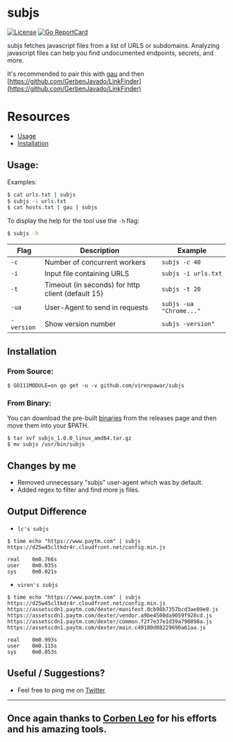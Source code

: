 # subjs
[![License](https://img.shields.io/badge/license-MIT-_red.svg)](https://opensource.org/licenses/MIT)
[![Go ReportCard](https://goreportcard.com/badge/github.com/virenpawar/subjs)](https://goreportcard.com/report/github.com/virenpawar/subjs)

subjs fetches javascript files from a list of URLS or subdomains. Analyzing javascript files can help you find undocumented endpoints, secrets, and more.

It's recommended to pair this with [gau](https://github.com/lc/gau) and then [https://github.com/GerbenJavado/LinkFinder](https://github.com/GerbenJavado/LinkFinder)

# Resources
- [Usage](#usage)
- [Installation](#installation)

## Usage:
Examples:
```bash
$ cat urls.txt | subjs 
$ subjs -i urls.txt
$ cat hosts.txt | gau | subjs
```

To display the help for the tool use the `-h` flag:

```bash
$ subjs -h
```

| Flag | Description | Example |
|------|-------------|---------|
| `-c` | Number of concurrent workers | `subjs -c 40` |
| `-i` | Input file containing URLS | `subjs -i urls.txt` |
| `-t` | Timeout (in seconds) for http client (default 15) | `subjs -t 20` |
| `-ua` | User-Agent to send in requests | `subjs -ua "Chrome..."` |
| `-version` | Show version number | `subjs -version"` |


## Installation
### From Source:

```
$ GO111MODULE=on go get -u -v github.com/virenpawar/subjs
```

### From Binary:
You can download the pre-built [binaries](https://github.com/virenpawar/subjs/releases/) from the releases page and then move them into your $PATH.

```
$ tar xvf subjs_1.0.0_linux_amd64.tar.gz
$ mv subjs /usr/bin/subjs
```

## Changes by me
- Removed unnecessary "subjs" user-agent which was by default.
- Added regex to filter and find more js files. 

## Output Difference
- `lc's subjs`
````
$ time echo "https://www.paytm.com" | subjs
https://d25w45cltkdr4r.cloudfront.net/config.min.js

real    0m0.766s
user    0m0.035s
sys     0m0.021s
````
- `viren's subjs`
````
$ time echo "https://www.paytm.com" | subjs
https://d25w45cltkdr4r.cloudfront.net/config.min.js
https://assetscdn1.paytm.com/dexter/manifest.0cb98b7357bcd3ae89e8.js
https://assetscdn1.paytm.com/dexter/vendor.a9be4500da9059f928cd.js
https://assetscdn1.paytm.com/dexter/common.f2f7e37e1d39a790898a.js
https://assetscdn1.paytm.com/dexter/main.c49180d08229690a61aa.js

real    0m0.993s
user    0m0.115s
sys     0m0.053s
````

## Useful / Suggestions?

- Feel free to ping me on [Twitter](https://twitter.com/VirenPawar_).

---

## Once again thanks to [Corben Leo](https://github.com/lc) for his efforts and his amazing tools.

